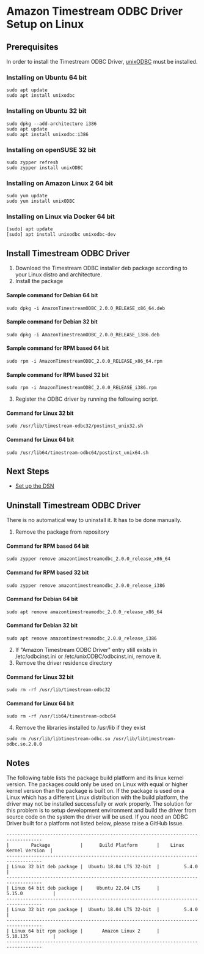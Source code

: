 # Amazon Timestream ODBC Driver Setup on Linux 

## Prerequisites
In order to install the Timestream ODBC Driver, [unixODBC](http://www.unixodbc.org/) must be installed.

### Installing on Ubuntu 64 bit

```
sudo apt update
sudo apt install unixodbc
```

### Installing on Ubuntu 32 bit

```
sudo dpkg --add-architecture i386
sudo apt update
sudo apt install unixodbc:i386
```

### Installing on openSUSE 32 bit
```
sudo zypper refresh
sudo zypper install unixODBC
```

### Installing on Amazon Linux 2 64 bit

```
sudo yum update
sudo yum install unixODBC
```

### Installing on Linux via Docker 64 bit

```
[sudo] apt update
[sudo] apt install unixodbc unixodbc-dev
```

## Install Timestream ODBC Driver
1. Download the Timestream ODBC installer deb package according to your Linux distro and architecture.
2. Install the package

#### Sample command for Debian 64 bit 
```
sudo dpkg -i AmazonTimestreamODBC_2.0.0_RELEASE_x86_64.deb
```

#### Sample command for Debian 32 bit 
```
sudo dpkg -i AmazonTimestreamODBC_2.0.0_RELEASE_i386.deb
```

#### Sample command for RPM based 64 bit
```
sudo rpm -i AmazonTimestreamODBC_2.0.0_RELEASE_x86_64.rpm
```

#### Sample command for RPM based 32 bit
```
sudo rpm -i AmazonTimestreamODBC_2.0.0_RELEASE_i386.rpm
```

3. Register the ODBC driver by running the following script.
#### Command for Linux 32 bit
```
sudo /usr/lib/timestream-odbc32/postinst_unix32.sh
```

#### Command for Linux 64 bit
```
sudo /usr/lib64/timestream-odbc64/postinst_unix64.sh
```

## Next Steps

- [Set up the DSN](linux-dsn-configuration.md)

## Uninstall Timestream ODBC Driver
There is no automatical way to uninstall it. It has to be done manually.
1. Remove the package from repository

#### Command for RPM based 64 bit
```
sudo zypper remove amazontimestreamodbc_2.0.0_release_x86_64
```

#### Command for RPM based 32 bit
```
sudo zypper remove amazontimestreamodbc_2.0.0_release_i386
```

#### Command for Debian 64 bit
```
sudo apt remove amazontimestreamodbc_2.0.0_release_x86_64
```

#### Command for Debian 32 bit
```
sudo apt remove amazontimestreamodbc_2.0.0_release_i386
```

2. If "Amazon Timestream ODBC Driver" entry still exists in /etc/odbcinst.ini or /etc/unixODBC/odbcinst.ini, remove it.
3. Remove the driver residence directory
#### Command for Linux 32 bit
```
sudo rm -rf /usr/lib/timestream-odbc32
```

#### Command for Linux 64 bit
```
sudo rm -rf /usr/lib64/timestream-odbc64
```

4. Remove the libraries installed to /usr/lib if they exist
```
sudo rm /usr/lib/libtimestream-odbc.so /usr/lib/libtimestream-odbc.so.2.0.0
```



## Notes
The following table lists the package build platform and its linux kernel version. The packages could only be used on Linux with equal or higher kernel version than the package is built on. If the package is used on a Linux which has a different Linux distribution with the build platform, the driver may not be installed successfully or work properly. The solution for this problem is to setup development environment and build the driver from source code on the system the driver will be used. If you need an ODBC Driver built for a platform not listed below, please raise a GitHub Issue.

```
-----------------------------------------------------------------------------------
|        Package           |      Build Platform       |    Linux Kernel Version  |
-----------------------------------------------------------------------------------
| Linux 32 bit deb package |  Ubuntu 18.04 LTS 32-bit  |         5.4.0            |        
-----------------------------------------------------------------------------------
| Linux 64 bit deb package |     Ubuntu 22.04 LTS      |         5.15.0           |
-----------------------------------------------------------------------------------
| Linux 32 bit rpm package |  Ubuntu 18.04 LTS 32-bit  |         5.4.0            |
-----------------------------------------------------------------------------------
| Linux 64 bit rpm package |       Amazon Linux 2      |         5.10.135         |
-----------------------------------------------------------------------------------
```
